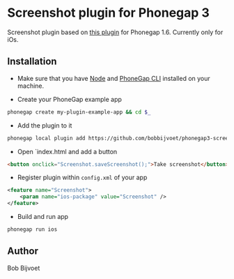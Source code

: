 # Screenshot plugin for Phonegap 3

Screenshot plugin based on [this plugin](https://github.com/phonegap/phonegap-plugins/tree/master/iOS/Screenshot) for Phonegap 1.6. Currently only for iOs.


## Installation

- Make sure that you have [Node](http://nodejs.org/) and [PhoneGap CLI](https://github.com/mwbrooks/phonegap-cli) installed on your machine.

- Create your PhoneGap example app

```bash
phonegap create my-plugin-example-app && cd $_
```

- Add the plugin to it

```bash
phonegap local plugin add https://github.com/bobbijvoet/phonegap3-screenshot-plugin
```

- Open `index.html and add a button

```html
<button onclick="Screenshot.saveScreenshot();">Take screenshot</button>
```

- Register plugin within `config.xml` of your app

```xml
<feature name="Screenshot">
    <param name="ios-package" value="Screenshot" />
</feature>
```

- Build and run app

```bash
phonegap run ios
```

## Author
Bob Bijvoet